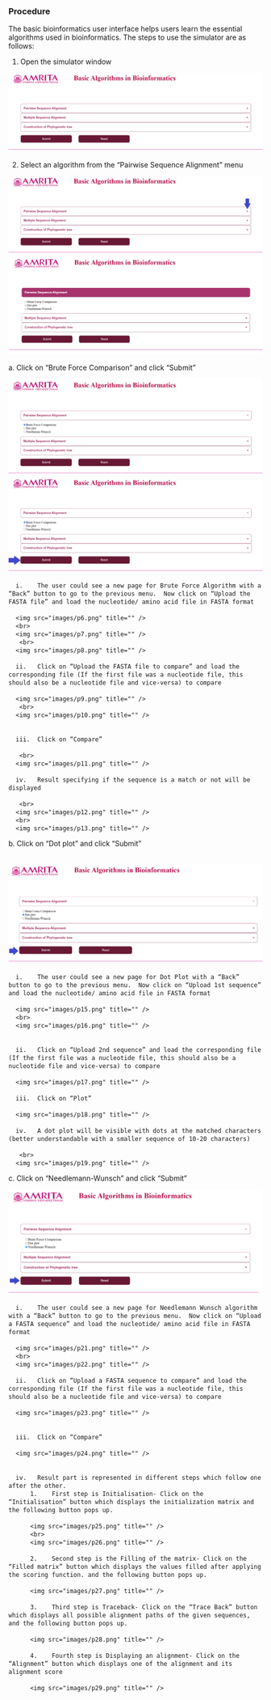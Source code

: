 ### Procedure

The basic bioinformatics user interface helps users learn the essential algorithms used in bioinformatics. The steps to use the simulator are as follows:
1.	Open the simulator window

<img src="images/p1.png" title="" />

2.	Select an algorithm from the “Pairwise Sequence Alignment” menu
  
  <img src="images/p2.png" title="" />
  <br>
  <img src="images/p3.png" title="" />
  
  a.	Click on “Brute Force Comparison” and click “Submit”
  
  <img src="images/p4.png" title="" />
  <br>
  <img src="images/p5.png" title="" />
  
      i.	The user could see a new page for Brute Force Algorithm with a “Back” button to go to the previous menu.  Now click on “Upload the FASTA file” and load the nucleotide/ amino acid file in FASTA format
      
      <img src="images/p6.png" title="" />
      <br>
      <img src="images/p7.png" title="" />
       <br>
      <img src="images/p8.png" title="" />
      
      ii.	Click on “Upload the FASTA file to compare” and load the corresponding file (If the first file was a nucleotide file, this should also be a nucleotide file and vice-versa) to compare
       
      <img src="images/p9.png" title="" />
       <br>
      <img src="images/p10.png" title="" />
      
      
      iii.	Click on “Compare”
      
       <br>
      <img src="images/p11.png" title="" />
      
      iv.	Result specifying if the sequence is a match or not will be displayed
      
       <br>
      <img src="images/p12.png" title="" /> 
      <br>
      <img src="images/p13.png" title="" />
      
  b.	Click on “Dot plot” and click “Submit”
  
   <br>
   <img src="images/p14.png" title="" />
   
      i.	The user could see a new page for Dot Plot with a “Back” button to go to the previous menu.  Now click on “Upload 1st sequence” and load the nucleotide/ amino acid file in FASTA format
      
      <img src="images/p15.png" title="" /> 
      <br>
      <img src="images/p16.png" title="" />
      
      
      ii.	Click on “Upload 2nd sequence” and load the corresponding file (If the first file was a nucleotide file, this should also be a nucleotide file and vice-versa) to compare
      
      <img src="images/p17.png" title="" /> 
     
      iii.	Click on “Plot”
      
      <img src="images/p18.png" title="" />
      
      iv.	A dot plot will be visible with dots at the matched characters (better understandable with a smaller sequence of 10-20 characters)
      
       <br>
      <img src="images/p19.png" title="" />
      
      
  c.	Click on “Needlemann-Wunsch” and click “Submit”
  
   <img src="images/p20.png" title="" />
  
      i.	The user could see a new page for Needlemann Wunsch algorithm with a “Back” button to go to the previous menu.  Now click on “Upload a FASTA sequence” and load the nucleotide/ amino acid file in FASTA format
      
      <img src="images/p21.png" title="" /> 
      <br>
      <img src="images/p22.png" title="" />
      
      ii.	Click on “Upload a FASTA sequence to compare” and load the corresponding file (If the first file was a nucleotide file, this should also be a nucleotide file and vice-versa) to compare
      
      <img src="images/p23.png" title="" /> 
     
      
      iii.	Click on “Compare”
      
      <img src="images/p24.png" title="" /> 
      
      
      iv.	Result part is represented in different steps which follow one after the other. 
          1.	First step is Initialisation- Click on the “Initialisation” button which displays the initialization matrix and the following button pops up.
          
          <img src="images/p25.png" title="" /> 
          <br>
          <img src="images/p26.png" title="" />
          
          2.	Second step is the Filling of the matrix- Click on the “Filled matrix” button which displays the values filled after applying the scoring function. and the following button pops up.
          
          <img src="images/p27.png" title="" />
          
          3.	Third step is Traceback- Click on the “Trace Back” button which displays all possible alignment paths of the given sequences, and the following button pops up.
          
          <img src="images/p28.png" title="" /> 
          
          4.	Fourth step is Displaying an alignment- Click on the “Alignment” button which displays one of the alignment and its alignment score  
          
          <img src="images/p29.png" title="" /> 
      

